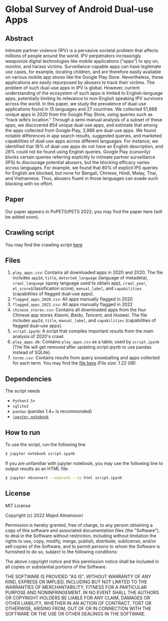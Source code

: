 # Global Survey of Android Dual-use Apps
## Abstract
Intimate partner violence (IPV) is a pervasive societal problem that affects millions of people around the world. IPV perpetrators increasingly weaponize digital technologies like mobile applications (“apps”) to spy on, monitor, and harass victims. Surveillance-capable apps can have legitimate use cases, for example, locating children, and are therefore easily available on various mobile app stores like the Google Play Store. Nevertheless, these applications are easily repurposed by abusers to track their victims. The problem of such dual-use apps in IPV is global. However, current understanding of the ecosystem of such apps is limited to English-language apps, potentially limiting its relevance to non-English speaking IPV survivors across the world. In this paper, we study the prevalence of dual-use applications found in 15 languages and 27 countries. We collected 51,868 unique apps in 2020 from the Google Play Store, using queries such as “track wife’s location.” Through a semi-manual analysis of a subset of these apps, we discovered 854 unique dual-use apps, and estimate that among the apps collected from Google Play, 3,988 are dual-use apps. We found notable differences in app search results, suggested queries, and marketed capabilities of dual-use apps across different languages. For instance, we identified that 18% of dual-use apps do not have an English description, and 28% could not be found using English queries. Google Play (cursorily) blocks certain queries referring explicitly to intimate partner surveillance (IPS) to discourage potential abusers, but the blocking efficacy varies across languages. For example, we found that 80% of explicit IPS queries for English are blocked, but none for Bengali, Chinese, Hindi, Malay, Thai, and Vietnamese. Thus, abusers fluent in those languages can evade such blocking with no effort.

## Paper
Our paper appears in PoPETS/PETS 2022; you may find the paper here (will be added soon). 

## Crawling script
You may find the crawling script [here](https://github.com/rchatterjee/appscrapers)

## Files
1. `play_apps.csv`: Contains all downloaded apps in 2020 and 2020. The file includes `appId`, `title`, `detected_language` (language of metadeta), `crawl_language` (qurey language used to obtain app), `crawl_year`, `ml_score`(classification score), `manual_label`, and `capabilities` (capabilities of flagged dual-use apps).
2. `flagged_apps_2020.csv`: All apps manually flagged in 2020
3. `flagged_apps_2022.csv`: All apps manually flagged in 2022
4. `chinese_stores.csv`: Contains all downloaded apps from the four Chinese app stores *Xiaomi*, *Baidu*, *Tencent*, and *Huawei*. The file includes `appId`, `title`, `manual_label`, and `capabilities` (capabilities of flagged dual-use apps).
5. `script.ipynb`: A script that compiles important results from the main analysis of 2020's crawl.
6. `play_apps.db`: Contains `play_apps.csv` as a table; used by `script.ipynb` (The file will get removed after updating script.ipynb to use pandas instead of SQLite).
7. `terms.csv`: Contains results from query snowballing and apps collected for each term. You may find the [file here](https://drive.google.com/file/d/1VYj54HwIHPqvPjkVIpv7wF6jDyRVWiZO/view?usp=sharing) _(File size: 1.22 GB)_.

## Dependencies
The script needs
* `Python3.5+`
* `sqlite3`
* `pandas` (pandas 1.4+ is recommonded)
* [`jupyter notebook`](https://jupyter.org/install)

## How to run
To use the script, run the following line
```bash
$ jupyter notebook script.ipynb 
```

If you are unfamiliar with jupyter notebook, you may use the following line to output results as an HTML file:
```bash
$ jupyter nbconvert --execute --to html script.ipynb
```

## License

MIT License

Copyright (c) 2022 Majed Almansoori

Permission is hereby granted, free of charge, to any person obtaining a copy of this software and associated documentation files (the "Software"), to deal in the Software without restriction, including without limitation the rights to use, copy, modify, merge, publish, distribute, sublicense, and/or sell copies of the Software, and to permit persons to whom the Software is furnished to do so, subject to the following conditions:

The above copyright notice and this permission notice shall be included in all copies or substantial portions of the Software.

THE SOFTWARE IS PROVIDED "AS IS", WITHOUT WARRANTY OF ANY KIND, EXPRESS OR IMPLIED, INCLUDING BUT NOT LIMITED TO THE WARRANTIES OF MERCHANTABILITY, FITNESS FOR A PARTICULAR PURPOSE AND NONINFRINGEMENT. IN NO EVENT SHALL THE AUTHORS OR COPYRIGHT HOLDERS BE LIABLE FOR ANY CLAIM, DAMAGES OR OTHER LIABILITY, WHETHER IN AN ACTION OF CONTRACT, TORT OR OTHERWISE, ARISING FROM, OUT OF OR IN CONNECTION WITH THE SOFTWARE OR THE USE OR OTHER DEALINGS IN THE SOFTWARE.
